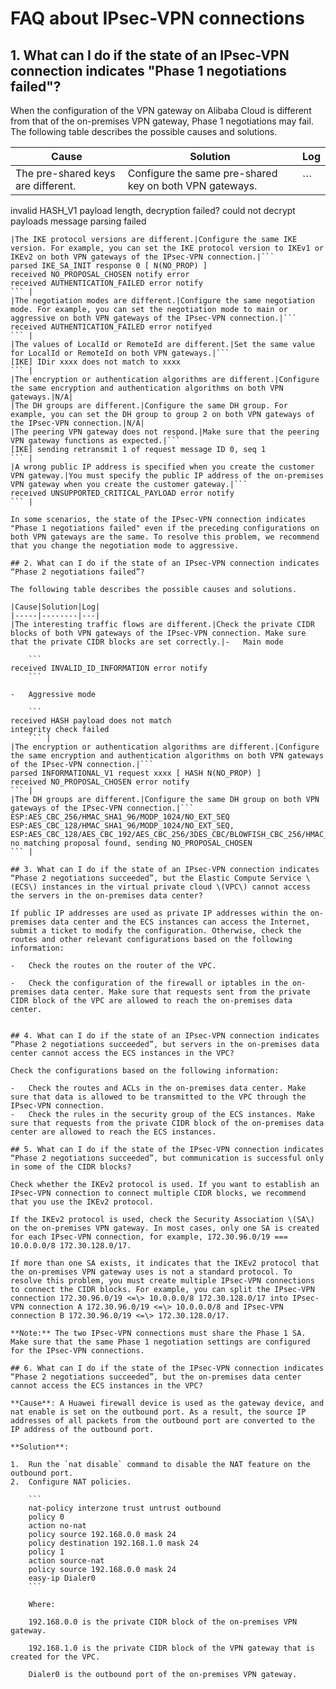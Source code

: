 # FAQ about IPsec-VPN connections

## 1. What can I do if the state of an IPsec-VPN connection indicates "Phase 1 negotiations failed"?

When the configuration of the VPN gateway on Alibaba Cloud is different from that of the on-premises VPN gateway, Phase 1 negotiations may fail. The following table describes the possible causes and solutions.

|Cause|Solution|Log|
|-----|--------|---|
|The pre-shared keys are different.|Configure the same pre-shared key on both VPN gateways.|```
invalid HASH_V1 payload length, decryption failed?
could not decrypt payloads
message parsing failed
``` |
|The IKE protocol versions are different.|Configure the same IKE version. For example, you can set the IKE protocol version to IKEv1 or IKEv2 on both VPN gateways of the IPsec-VPN connection.|```
parsed IKE_SA_INIT response 0 [ N(NO_PROP) ]
received NO_PROPOSAL_CHOSEN notify error
received AUTHENTICATION_FAILED error notify
``` |
|The negotiation modes are different.|Configure the same negotiation mode. For example, you can set the negotiation mode to main or aggressive on both VPN gateways of the IPsec-VPN connection.|```
received AUTHENTICATION_FAILED error notifyed
``` |
|The values of LocalId or RemoteId are different.|Set the same value for LocalId or RemoteId on both VPN gateways.|```
[IKE] IDir xxxx does not match to xxxx
``` |
|The encryption or authentication algorithms are different.|Configure the same encryption and authentication algorithms on both VPN gateways.|N/A|
|The DH groups are different.|Configure the same DH group. For example, you can set the DH group to group 2 on both VPN gateways of the IPsec-VPN connection.|N/A|
|The peering VPN gateway does not respond.|Make sure that the peering VPN gateway functions as expected.|```
[IKE] sending retransmit 1 of request message ID 0, seq 1
``` |
|A wrong public IP address is specified when you create the customer VPN gateway.|You must specify the public IP address of the on-premises VPN gateway when you create the customer gateway.|```
received UNSUPPORTED_CRITICAL_PAYLOAD error notify
``` |

In some scenarios, the state of the IPsec-VPN connection indicates "Phase 1 negotiations failed" even if the preceding configurations on both VPN gateways are the same. To resolve this problem, we recommend that you change the negotiation mode to aggressive.

## 2. What can I do if the state of an IPsec-VPN connection indicates “Phase 2 negotiations failed”?

The following table describes the possible causes and solutions.

|Cause|Solution|Log|
|-----|--------|---|
|The interesting traffic flows are different.|Check the private CIDR blocks of both VPN gateways of the IPsec-VPN connection. Make sure that the private CIDR blocks are set correctly.|-   Main mode

    ```
received INVALID_ID_INFORMATION error notify
    ```

-   Aggressive mode

    ```
received HASH payload does not match 
integrity check failed
    ``` |
|The encryption or authentication algorithms are different.|Configure the same encryption and authentication algorithms on both VPN gateways of the IPsec-VPN connection.|```
parsed INFORMATIONAL_V1 request xxxx [ HASH N(NO_PROP) ]
received NO_PROPOSAL_CHOSEN error notify
``` |
|The DH groups are different.|Configure the same DH group on both VPN gateways of the IPsec-VPN connection.|```
ESP:AES_CBC_256/HMAC_SHA1_96/MODP_1024/NO_EXT_SEQ
ESP:AES_CBC_128/HMAC_SHA1_96/MODP_1024/NO_EXT_SEQ, 
ESP:AES_CBC_128/AES_CBC_192/AES_CBC_256/3DES_CBC/BLOWFISH_CBC_256/HMAC_SHA2_256_128/HMAC_SHA2_384_192/HMAC_SHA2_512_256/HMAC_SHA1_96/AES_XCBC_96/HMAC_MD5_96/NO_EXT_SEQ
no matching proposal found, sending NO_PROPOSAL_CHOSEN
``` |

## 3. What can I do if the state of an IPsec-VPN connection indicates “Phase 2 negotiations succeeded”, but the Elastic Compute Service \(ECS\) instances in the virtual private cloud \(VPC\) cannot access the servers in the on-premises data center?

If public IP addresses are used as private IP addresses within the on-premises data center and the ECS instances can access the Internet, submit a ticket to modify the configuration. Otherwise, check the routes and other relevant configurations based on the following information:

-   Check the routes on the router of the VPC.

-   Check the configuration of the firewall or iptables in the on-premises data center. Make sure that requests sent from the private CIDR block of the VPC are allowed to reach the on-premises data center.


## 4. What can I do if the state of an IPsec-VPN connection indicates “Phase 2 negotiations succeeded”, but servers in the on-premises data center cannot access the ECS instances in the VPC?

Check the configurations based on the following information:

-   Check the routes and ACLs in the on-premises data center. Make sure that data is allowed to be transmitted to the VPC through the IPsec-VPN connection.
-   Check the rules in the security group of the ECS instances. Make sure that requests from the private CIDR block of the on-premises data center are allowed to reach the ECS instances.

## 5. What can I do if the state of the IPsec-VPN connection indicates “Phase 2 negotiations succeeded”, but communication is successful only in some of the CIDR blocks?

Check whether the IKEv2 protocol is used. If you want to establish an IPsec-VPN connection to connect multiple CIDR blocks, we recommend that you use the IKEv2 protocol.

If the IKEv2 protocol is used, check the Security Association \(SA\) on the on-premises VPN gateway. In most cases, only one SA is created for each IPsec-VPN connection, for example, 172.30.96.0/19 === 10.0.0.0/8 172.30.128.0/17.

If more than one SA exists, it indicates that the IKEv2 protocol that the on-premises VPN gateway uses is not a standard protocol. To resolve this problem, you must create multiple IPsec-VPN connections to connect the CIDR blocks. For example, you can split the IPsec-VPN connection 172.30.96.0/19 <=\> 10.0.0.0/8 172.30.128.0/17 into IPsec-VPN connection A 172.30.96.0/19 <=\> 10.0.0.0/8 and IPsec-VPN connection B 172.30.96.0/19 <=\> 172.30.128.0/17.

**Note:** The two IPsec-VPN connections must share the Phase 1 SA. Make sure that the same Phase 1 negotiation settings are configured for the IPsec-VPN connections.

## 6. What can I do if the state of the IPsec-VPN connection indicates “Phase 2 negotiations succeeded”, but the on-premises data center cannot access the ECS instances in the VPC?

**Cause**: A Huawei firewall device is used as the gateway device, and nat enable is set on the outbound port. As a result, the source IP addresses of all packets from the outbound port are converted to the IP address of the outbound port.

**Solution**:

1.  Run the `nat disable` command to disable the NAT feature on the outbound port.
2.  Configure NAT policies.

    ```
    nat-policy interzone trust untrust outbound
    policy 0
    action no-nat
    policy source 192.168.0.0 mask 24
    policy destination 192.168.1.0 mask 24
    policy 1 
    action source-nat
    policy source 192.168.0.0 mask 24
    easy-ip Dialer0
    ```

    Where:

    192.168.0.0 is the private CIDR block of the on-premises VPN gateway.

    192.168.1.0 is the private CIDR block of the VPN gateway that is created for the VPC.

    Dialer0 is the outbound port of the on-premises VPN gateway.


